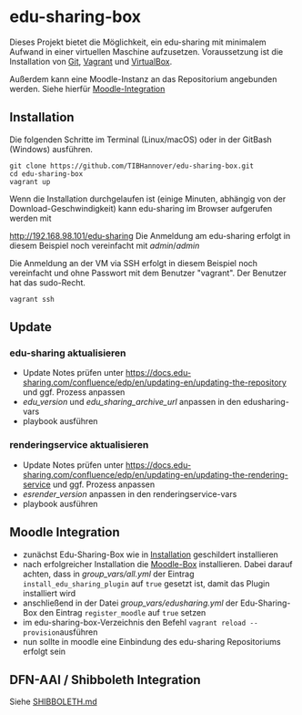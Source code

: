 # edu-sharing-box


Dieses Projekt bietet die Möglichkeit, ein edu-sharing mit minimalem Aufwand in einer virtuellen Maschine aufzusetzen. Voraussetzung ist die Installation von
[Git](https://git-scm.com/downloads),  [Vagrant](https://www.vagrantup.com/downloads.html) und [VirtualBox](https://www.virtualbox.org/wiki/Downloads).

Außerdem kann eine Moodle-Instanz an das Repositorium angebunden werden. Siehe hierfür [Moodle-Integration](#moodle-integration)

## Installation

Die folgenden Schritte im Terminal (Linux/macOS) oder in der GitBash (Windows) ausführen.
```
git clone https://github.com/TIBHannover/edu-sharing-box.git
cd edu-sharing-box
vagrant up
```
Wenn die Installation durchgelaufen ist (einige Minuten, abhängig von der Download-Geschwindigkeit) kann edu-sharing im Browser aufgerufen werden mit

<http://192.168.98.101/edu-sharing>
Die Anmeldung am edu-sharing erfolgt in diesem Beispiel noch vereinfacht mit _admin_/_admin_

Die Anmeldung an der VM via SSH erfolgt in diesem Beispiel noch vereinfacht und ohne Passwort mit dem Benutzer "vagrant". Der Benutzer hat das sudo-Recht.
```
vagrant ssh
```

## Update

### edu-sharing aktualisieren

* Update Notes prüfen unter https://docs.edu-sharing.com/confluence/edp/en/updating-en/updating-the-repository und ggf. Prozess anpassen
* *edu_version* und *edu_sharing_archive_url* anpassen in den edusharing-vars
* playbook ausführen

### renderingservice aktualisieren

* Update Notes prüfen unter https://docs.edu-sharing.com/confluence/edp/en/updating-en/updating-the-rendering-service und ggf. Prozess anpassen
* *esrender_version* anpassen in den renderingservice-vars
* playbook ausführen

## Moodle Integration

- zunächst Edu-Sharing-Box wie in [Installation](#installation) geschildert installieren
- nach erfolgreicher Installation die [Moodle-Box](https://github.com/TIBHannover/moodle-box) installieren. Dabei darauf achten, dass in _group_vars/all.yml_ der Eintrag `install_edu_sharing_plugin` auf `true` gesetzt ist, damit das Plugin installiert wird
- anschließend in der Datei _group_vars/edusharing.yml_ der Edu-Sharing-Box den Eintrag `register_moodle` auf `true` setzen
- im edu-sharing-box-Verzeichnis den Befehl `vagrant reload --provision`ausführen
- nun sollte in moodle eine Einbindung des edu-sharing Repositoriums erfolgt sein

## DFN-AAI / Shibboleth Integration

Siehe [SHIBBOLETH.md](SHIBBOLETH.md)

